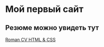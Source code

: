# Мой первый сайт
## Резюме можно увидеть тут
[Roman CV HTML & CSS](https://romanpankratov.github.io/cv/)
